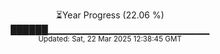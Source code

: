 <p align="center">
⏳Year Progress (22.06 %) <br>
██████▁▁▁▁▁▁▁▁▁▁▁▁▁▁▁▁▁▁▁▁▁▁▁▁ <br>
<sub>Updated: Sat, 22 Mar 2025 12:38:45 GMT</sub>
</p>

